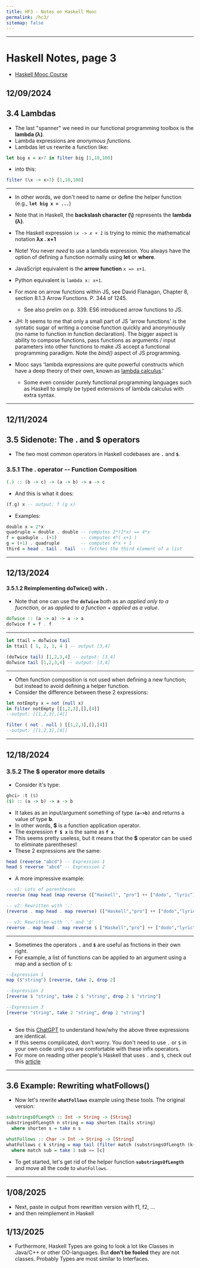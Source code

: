 ```yaml
---
title: HF3 - Notes on Haskell Mooc
permalink: /hc3/
sitemap: false
---
```



***

# Haskell Notes, page 3
* [Haskell Mooc Course](https://haskell.mooc.fi/)


## 12/09/2024
## 3.4 Lambdas
* The last "spanner" we need in our functional programming toolbox is the **lambda (&#955;)**.
* Lambda expressions are *anonymous functions*.
* Lambdas let us rewrite a function like:

```haskell
let big x = x>7 in filter big [1,10,100]
```

* into this:

```haskell
filter (\x -> x>7) [1,10,100]
```

***

* In other words, we don't need to name or define the helper function (e.g., **`let big x = ...`**) 

* Note that in Haskell, the **backslash character (\\)** represents the **lambda (&#955;)**.
* The Haskell expression *`\x -> x + 1`* is trying to mimic the mathematical notation **&#955;x . x+1**
* Note! You never *need* to use a lambda expression. You always have the option of defining a function normally using **let** or **where**.
* JavaScript equivalent is the **arrow function** `x => x+1`.
* Python equivalent is `lambda x: x+1`.
* For more on arrow functions within JS, see David Flanagan, Chapter 8, section 8.1.3 Arrow Functions. P. 344 of 1245.
	* See also prelim on p. 339. ES6 introduced arrow functions to JS.
* JH: It seems to me that only a small part of JS 'arrow functions' is the syntatic sugar of writing a concise function quickly and anonymously (no name to function in function declaration). The bigger aspect is ability to compose functions, pass functions as arguments / input parameters into other functions to make JS accept a functional programming paradigm. Note the *bind()* aspect of JS programming.
* Mooc says 'lambda expressions are quite powerful constructs which have a deep theory of their own, known as [lambda calculus](https://en.wikipedia.org/wiki/Lambda_calculus).'
	* Some even consider purely functional programming languages such as Haskell to simply be typed extensions of lambda calculus with extra syntax.

***

## 12/11/2024
## 3.5 Sidenote: The . and $ operators
* The two most common operators in Haskell codebases are **`.`** and **`$`**.

### 3.5.1 The . operator -- Function Composition

```haskell
(.) :: (b -> c) -> (a -> b) -> a -> c
```

* And this is what it does:

```haskell
(f.g) x -- output: f (g x)
```

* Examples:

```haskell
double x = 2*x
quadruple = double . double -- computes 2*(2*x) == 4*x
f = quaduple . (+1)         -- computes 4*( x+1 )
g = (+1) . quadruple        -- computes 4*x + 1
third = head . tail . tail  -- fetches the third element of a list
```

***

## 12/13/2024
#### 3.5.1.2 Reimplementing doTwice() with `.`
* Note that one can use the **`doTwice`** both as an *applied only to a fucnction*, or as *applied to a function* + *applied as a value*. 

```haskell
doTwice :: (a -> a) -> a -> a
doTwice f = f . f
```

***

```haskell
let ttail = doTwice tail
in ttail [ 1, 2, 3, 4 ] -- output [3,4]

(doTwice tail) [1,2,3,4] -- output: [3,4]
doTwice tail [1,2,3,4] -- output: [3,4]  
```

***
* Often function composition is not used when defining a new function; but instead to avoid defining a helper function.
* Consider the difference between these 2 expressions:

```haskell
let notEmpty x = not (null x)
in filter notEmpty [[1,2,3],[],[4]]
--output: [[1,2,3],[4]] 

filter ( not . null ) [[1,2,3],[],[4]]
--output: [[1,2,3],[4]] 
```

***
## 12/18/2024
### 3.5.2 The $ operator more details
* Consider it's type: 

```haskell
ghci> :t ($)
($) :: (a -> b) -> a -> b
```

* It takes as an input/argument something of type **`(a->b)`** and returns a value of type **b**.
* In other words, **$** is a function application operator.
* The expression **`f $ x`** is the same as **`f x`**.
* This seems pretty useless, but it means that the **$** operator can be used to eliminate parentheses!
* These 2 expressions are the same:

```haskell
head (reverse "abcd") -- Expression 1
head $ reverse "abcd" -- Expression 2
```

* A more impressive example:

```haskell
-- v1: Lots of parentheses 
reverse (map head (map reverse (["Haskell", "pro"] ++ ["dodo", "lyric"])))

-- v2: Rewritten with '.'
(reverse . map head . map reverse) (["Haskell","pro"] ++ ["dodo","lyric"])

-- v3: Rewritten with '.' and '$'
reverse . map head . map reverse $ ["Haskell","pro"] ++ ["dodo","lyric"]
```

***

* Sometimes the operators **`.`** and **`$`** are useful as fnctions in their own right.
* For example, a list of functions can be applied to an argument using a map and a section of `$`:


```haskell
--Expression 1
map ($"string") [reverse, take 2, drop 2]

--Expression 2
[reverse $ "string", take 2 $ "string", drop 2 $ "string"]

--Expression 3
[reverse "string", take 2 "string", drop 2 "string"]
  
```
* See this [ChatGPT](https://chatgpt.com/share/67639e82-b2fc-8013-81b8-5b6e3ec8c32d) to understand how/why the above three expressions are identical.
* If this seems complicated, don't worry. You don't need to use `.` or `$` in your own code until you are comfortable with these infix operators.
* For more on reading other people's Haskell that uses `.` and `$`, check out this [article](https://typeclasses.com/featured/dollar)

***

## 3.6 Example: Rewriting whatFollows()
* Now let's rewrite **`whatFollows`** example using these tools. The original version:

```haskell
substringsOfLength :: Int -> String -> [String]
substringsOfLength n string = map shorten (tails string)
  where shorten s = take n s

whatFollows :: Char -> Int -> String -> [String]
whatFollows c k string = map tail (filter match (substringsOfLength (k+1) string))
  where match sub = take 1 sub == [c]
```

* To get started, let's get rid of the helper function **`substringsOfLength`** and move all the code to `whatFollows`.

***
## 1/08/2025
* Next, paste in output from rewritten version with f1, f2, ...
* and then reimplement in Haskell

## 1/13/2025
* Furthermore, Haskell Types are going to look a lot like Classes in Java/C++ or other OO-languages. But **don't be fooled** they are not classes. Probably Types are most similar to Interfaces.
